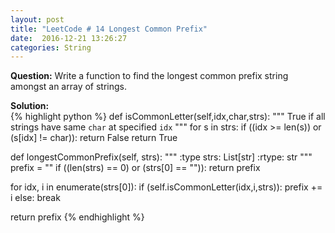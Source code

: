 ```yaml
---
layout: post
title: "LeetCode # 14 Longest Common Prefix"
date:  2016-12-21 13:26:27
categories: String
---
```

**Question:**
Write a function to find the longest common prefix string amongst an array of strings.

**Solution:**  
{% highlight python %}
def isCommonLetter(self,idx,char,strs):
  """ True if all strings have same `char` at specified `idx` """
  for s in strs:
    if ((idx >= len(s)) or (s[idx] != char)):
      return False
  return True

def longestCommonPrefix(self, strs):
  """
  :type strs: List[str]
  :rtype: str
  """
  prefix = ""
  if ((len(strs) == 0) or (strs[0] == "")):
    return prefix

  for idx, i in enumerate(strs[0]):
    if (self.isCommonLetter(idx,i,strs)):
      prefix += i
    else:
      break

  return prefix
{% endhighlight %}
